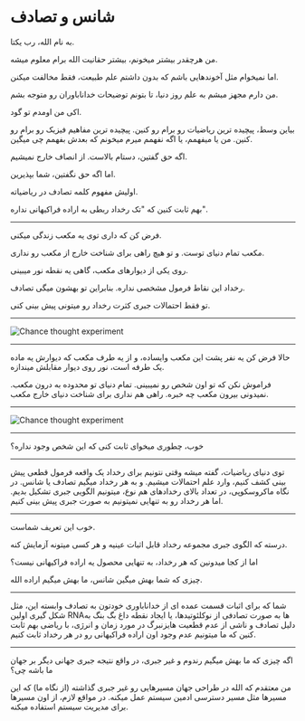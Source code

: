 ﻿<h1>شانس و تصادف</h1>

<p>به نام الله، رب یکتا.</p>
<p>من هرچقدر بیشتر میخونم، بیشتر حقانیت الله برام معلوم میشه.</p>
<p>اما نمیخوام مثل آخوندهایی باشم که بدون داشتم علم طبیعت، فقط مخالفت میکنن.</p>
<p>من دارم مجهز میشم به علم روز دنیا، تا بتونم توضیحات خداناباوران رو متوجه بشم.</p>
<p>اکی من اومدم تو گود.</p>
<p>بیاین وسط، پیچیده ترین ریاضیات رو برام رو کنین. پیچیده ترین مفاهیم فیزیک رو برام رو کنین. من یا میفهمم، یا اگه نفهمم میرم میخونم که بعدش بفهمم چی میگین.</p>
<p>اگه حق گفتین، دستام بالاست. از انصاف خارج نمیشیم.</p>
<p>اما اگه حق نگفتین، شما بپذیرین.</p>
<p>اولیش مفهوم کلمه تصادف در ریاضیاته.</p>
<p>بهم ثابت کنین که "تک رخداد ربطی به اراده فراکیهانی نداره".</p>
<hr />
<p>فرض کن که داری توی یه مکعب زندگی میکنی.</p>
<p>مکعب تمام دنیای توست. و تو هیچ راهی برای شناخت خارج از مکعب رو نداری.</p>
<p>روی یکی از دیوارهای مکعب، گاهی یه نقطه نور میبینی.</p>
<p>رخداد این نقاط فرمول مشخصی نداره. بنابراین تو بهشون میگی تصادف.</p>
<p>تو فقط احتمالات جبری کثرت رخداد رو میتونی پیش بینی کنی.</p>
<hr />
<p><img src="https://i.imgur.com/RiFjiAa.jpg" alt="Chance thought experiment" /></p>
<hr />
<p>حالا فرض کن یه نفر پشت این مکعب وایساده، و از یه طرف مکعب که دیوارش یه ماده یک طرفه است، نور روی دیوار مقابلش میندازه.</p>
<p>فراموش نکن که تو اون شخص رو نمیبینی. تمام دنیای تو محدوده به درون مکعب. نمیدونی بیرون مکعب چه خبره. راهی هم نداری برای شناخت دنیای خارج مکعب.</p>
<hr />
<p><img src="https://i.imgur.com/L06b6Pb.jpg" alt="Chance thought experiment" /></p>
<hr />
<p>خوب، چطوری میخوای ثابت کنی که این شخص وجود نداره؟</p>
<hr />
<p>توی دنیای ریاضیات، گفته میشه وقتی نتونیم برای رخداد یک واقعه فرمول قطعی پیش بینی کشف کنیم، وارد علم احتمالات میشیم. و به هر رخداد میگیم تصادف یا شانس. در نگاه ماکروسکوپی، در تعداد بالای رخدادهای هم نوع، میتونیم الگویی جبری تشکیل بدیم. اما هر رخداد رو به تنهایی نمیتونیم به صورت جبری پیش بینی کنیم.</p>
<hr />
<p>خوب این تعریف شماست.</p>
<p>درسته که الگوی جبری مجموعه رخداد قابل اثبات عینیه و هر کسی میتونه آزمایش کنه.</p>
<p>اما از کجا میدونین که هر رخداد، به تنهایی محصول یه اراده فراکیهانی نیست؟</p>
<p>چیزی که شما بهش میگین شانس، ما بهش میگیم اراده الله.</p>
<hr />
<p>شما که برای اثبات قسمت عمده ای از خداناباوری خودتون به تصادف وابسته این، مثل شکل گیری اولین RNAها به صورت تصادفی از نوکلئوتیدها، یا ایجاد نقطه داغ بگ بنگ به دلیل تصادف و ناشی از عدم قطعیت هایزنبرگ در مورد زمان و انرژی، با ریاضی بهم ثابت کنین که ما میتونیم عدم وجود اون اراده فراکیهانی رو در هر رخداد ثابت کنیم.</p>
<hr />
<p>اگه چیزی که ما بهش میگیم رندوم و غیر جبری، در واقع نتیجه جبری جهانی دیگر بر جهان ما باشه چی؟</p>
<p>من معتقدم که الله در طراحی جهان مسیرهایی رو غیر جبری گذاشته (از نگاه ما) که این مسیرها مثل مسیر دسترسی ادمین سیستم عمل میکنه. در مواقع لازم، از اون مسیرها برای مدیریت سیستم استفاده میکنه.</p>